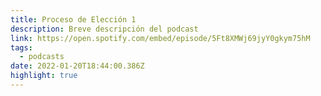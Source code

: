 ```yaml
---
title: Proceso de Elección 1
description: Breve descripción del podcast
link: https://open.spotify.com/embed/episode/5Ft8XMWj69jyY0gkym75hM
tags:
  - podcasts
date: 2022-01-20T18:44:00.386Z
highlight: true
---
```

